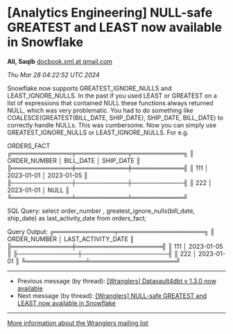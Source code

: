 


[Analytics Engineering] NULL-safe GREATEST and LEAST now available in Snowflake
===============================================================================


**Ali, Saqib**
[docbook.xml at gmail.com](mailto:wranglers%40analyticsengineering.net?Subject=Re%3A%20%5BWranglers%5D%20NULL-safe%20GREATEST%20and%20LEAST%20now%20available%20in%20Snowflake&In-Reply-To=%3CCABDm0O-YrS5KOFV9m1W4Vb7XQg5gx0gMPQ6JyV6bd7U3vdtjfA%40mail.gmail.com%3E "[Wranglers] NULL-safe GREATEST and LEAST now available in Snowflake")   

*Thu Mar 28 04:22:52 UTC 2024*  

Snowflake now supports GREATEST\_IGNORE\_NULLS and LEAST\_IGNORE\_NULLS. In the
past if you used LEAST or GREATEST on a list of expressions that contained
NULL these functions always returned NULL, which was very problematic. You
had to do something like COALESCE(GREATEST(BILL\_DATE, SHIP\_DATE),
SHIP\_DATE, BILL\_DATE) to correctly handle NULLs. This was cumbersome. Now
you can simply use GREATEST\_IGNORE\_NULLS or LEAST\_IGNORE\_NULLS. For e.g.

ORDERS\_FACT
╔══════════════╤════════════╤════════════╗
║ ORDER\_NUMBER │ BILL\_DATE │ SHIP\_DATE ║
╠══════════════╪════════════╪════════════╣
║ 111 │ 2023-01-01 │ 2023-01-05
 ║
╟──────────────┼────────────┼────────────╢
║ 222 │ 2023-01-01 │ NULL
 ║
╚══════════════╧════════════╧════════════╝

SQL Query:
select
 order\_number
 , greatest\_ignore\_nulls(bill\_date, ship\_date)
 as last\_activity\_date
from orders\_fact;

Query Output:
╔══════════════╤════════════════════╗
║ ORDER\_NUMBER │ LAST\_ACTIVITY\_DATE ║
╠══════════════╪════════════════════╣
║ 111 │ 2023-01-05
 ║
╟──────────────┼────────────────────╢
║ 222 │ 2023-01-01
 ║
╚══════════════╧════════════════════╝
  
  




---


* Previous message (by thread): [[Wranglers] Datavault4dbt v 1.3.0 now available](000028.html)
* Next message (by thread): [[Wranglers] NULL-safe GREATEST and LEAST now available in Snowflake](000030.html)




---


[More information about the Wranglers
mailing list](https://analyticsengineering.net/mailman/listinfo/wranglers)  




